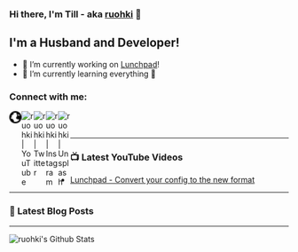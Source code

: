 ### Hi there, I'm Till - aka [ruohki][website] 👋

## I'm a Husband and Developer!
- 🔭 I’m currently working on [Lunchpad][lunchpad]!
- 🌱 I’m currently learning everything 🤣

### Connect with me:

[<img align="left" alt="appahead.de" width="22px" src="https://raw.githubusercontent.com/iconic/open-iconic/master/svg/globe.svg" />][website]
[<img align="left" alt="ruohki | YouTube" width="22px" src="https://cdn.jsdelivr.net/npm/simple-icons@v3/icons/youtube.svg" />][youtube]
[<img align="left" alt="ruohki | Twitter" width="22px" src="https://cdn.jsdelivr.net/npm/simple-icons@v3/icons/twitter.svg" />][twitter]
[<img align="left" alt="ruohki | Instagram" width="22px" src="https://cdn.jsdelivr.net/npm/simple-icons@v3/icons/instagram.svg" />][instagram]
[<img align="left" alt="ruohki | Unsplash" width="22px" src="https://cdn.jsdelivr.net/npm/simple-icons@v3/icons/unsplash.svg" />][unsplash]

<br />
<br />

---

### 📺 Latest YouTube Videos
<!-- YOUTUBE:START -->
- [Lunchpad - Convert your config to the new format](https://www.youtube.com/watch?v=3JuxRG15zCQ)
<!-- YOUTUBE:END -->

---

### 📕 Latest Blog Posts
<!-- BLOG-POST-LIST:START -->
<!-- BLOG-POST-LIST:END -->

---

<img align="left" alt="ruohki's Github Stats" src="https://github-readme-stats.vercel.app/api?username=ruohki&show_icons=true&hide_border=true" />

[website]: https://appahead.de
[lunchpad]: https://github.com/ruohki/lunchpad
[twitter]: https://twitter.com/tillhuebner
[youtube]: https://youtube.com/tillmannhuebner
[instagram]: https://www.instagram.com/tillmannhuebner/
[unsplash]: https://unsplash.com/@ruohki
